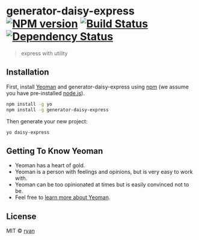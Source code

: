 # generator-daisy-express [![NPM version][npm-image]][npm-url] [![Build Status][travis-image]][travis-url] [![Dependency Status][daviddm-image]][daviddm-url]
> express with utility

## Installation

First, install [Yeoman](http://yeoman.io) and generator-daisy-express using [npm](https://www.npmjs.com/) (we assume you have pre-installed [node.js](https://nodejs.org/)).

```bash
npm install -g yo
npm install -g generator-daisy-express
```

Then generate your new project:

```bash
yo daisy-express
```

## Getting To Know Yeoman

 * Yeoman has a heart of gold.
 * Yeoman is a person with feelings and opinions, but is very easy to work with.
 * Yeoman can be too opinionated at times but is easily convinced not to be.
 * Feel free to [learn more about Yeoman](http://yeoman.io/).

## License

MIT © [ryan](https://github.com/ryansecret/DaisyExpress.git)


[npm-image]: https://badge.fury.io/js/generator-daisy-express.svg
[npm-url]: https://npmjs.org/package/generator-daisy-express
[travis-image]: https://travis-ci.org/ryansecret/generator-daisy-express.svg?branch=master
[travis-url]: https://travis-ci.org/ryansecret/generator-daisy-express
[daviddm-image]: https://david-dm.org/ryansecret/generator-daisy-express.svg?theme=shields.io
[daviddm-url]: https://david-dm.org/ryansecret/generator-daisy-express

